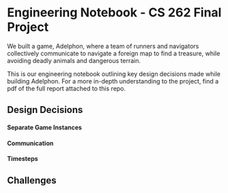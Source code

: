 # Engineering Notebook - CS 262 Final Project

We built a game, Adelphon, where a team of runners and navigators collectively communicate to navigate a foreign map to find a treasure, while avoiding deadly animals and dangerous terrain.

This is our engineering notebook outlining key design decisions made while building Adelphon. For a more in-depth understanding to the project, find a pdf of the full report attached to this repo.

## Design Decisions

#### Separate Game Instances

#### Communication

#### Timesteps


## Challenges

